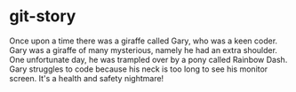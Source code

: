 # git-story
Once upon a time there was a giraffe called Gary, who was a keen coder. 
Gary was a giraffe of many mysterious, namely he had an extra shoulder.
One unfortunate day, he was trampled over by a pony called Rainbow Dash.
Gary struggles to code because his neck is too long to see his monitor screen. It's a health and safety nightmare!